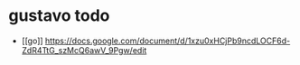 # gustavo todo

- [[go]] https://docs.google.com/document/d/1xzu0xHCjPb9ncdLOCF6d-ZdR4TtG_szMcQ6awV_9Pgw/edit

